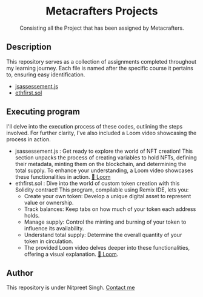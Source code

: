 <div align= "center">
<h1>Metacrafters Projects</h1>
Consisting all the Project that has been assigned by Metacrafters.
  

</div>

## Description
This repository serves as a collection of assignments completed throughout my learning journey. Each file is named after the specific course it pertains to, ensuring easy identification.
* [jsassessement.js](https://github.com/Nitpreetik13/MetaCrafterProjects/blob/main/jsassessement.js)
* [ethfirst.sol](https://github.com/Nitpreetik13/MetaCrafterProjects/blob/main/ethfirst.sol)

## Executing program
I'll delve into the execution process of these codes, outlining the steps involved. For further clarity, I've also included a Loom video showcasing the process in action.
* jsassessement.js : Get ready to explore the world of NFT creation! This section unpacks the process of creating variables to hold NFTs, defining their metadata, minting them on the blockchain, and determining the total supply. To enhance your understanding, a Loom video showcases these functionalities in action. [🔗 Loom](https://www.loom.com/share/470447e3974f4d848b5821901e45d7b7?sid=2b104a4a-a7c1-47ac-afbd-5803a7bd648b)
* ethfirst.sol : Dive into the world of custom token creation with this Solidity contract! This program, compilable using Remix IDE, lets you:
  * Create your own token: Develop a unique digital asset to represent value or ownership.
  * Track balances: Keep tabs on how much of your token each address holds.
  * Manage supply: Control the minting and burning of your token to influence its availability.
  * Understand total supply: Determine the overall quantity of your token in circulation.
  * The provided Loom video delves deeper into these functionalities, offering a visual explanation. [🔗 Loom](https://www.loom.com/share/fbf18e5796d6483b82bdc2fd37dcf031?sid=04f64495-814f-493d-936b-ad1244779139).


## Author
This repository is under Nitpreet Singh. [Contact me](mailto:nitpreetsingh03@gmail.com)

